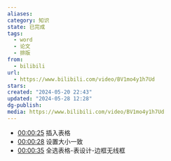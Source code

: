 ```yaml
---
aliases: 
category: 知识
state: 已完成
tags:
  - word
  - 论文
  - 排版
from:
  - bilibili
url:
  - https://www.bilibili.com/video/BV1mo4y1h7Ud
stars: 
created: "2024-05-20 22:43"
updated: "2024-05-28 12:28"
dg-publish: 
media: https://www.bilibili.com/video/BV1mo4y1h7Ud
---
```


- [00:00:25](https://www.bilibili.com/video/BV1mo4y1h7Ud?t=25.228185#t=25.23) 插入表格
- [00:00:28](https://www.bilibili.com/video/BV1mo4y1h7Ud?t=28.852048#t=28.85) 设置大小一致
- [00:00:35](https://www.bilibili.com/video/BV1mo4y1h7Ud?t=35.891577#t=35.89) 全选表格-表设计-边框无线框